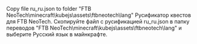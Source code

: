 Copy file ru_ru.json   to folder "FTB NeoTech\minecraft\kubejs\assets\ftbneotech\lang"
Русификатор квестов для FTB NеoTech.
Скопируйте файл с русификацией ru_ru.json в папку переводов "FTB NeoTech\minecraft\kubejs\assets\ftbneotech\lang" и выберите Русский язык в майнкрафте.
